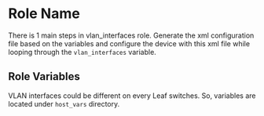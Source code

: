 Role Name
=========

There is 1 main steps in vlan_interfaces role. Generate the xml configuration file based on the variables and configure the device with this xml file while looping through the `vlan_interfaces` variable.


Role Variables
--------------

VLAN interfaces could be different on every Leaf switches. So, variables are located under `host_vars` directory. 
